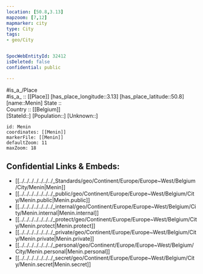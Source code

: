 ```yaml
---
location: [50.8,3.13] 
mapzoom: [7,12] 
mapmarker: city 
type: City
tags:
- geo/City


SpocWebEntityId: 32412
isDeleted: false
confidential: public

---
```

#is_a_/Place  
#is_a_ :: [[Place]] 
[has_place_longitude::3.13] 
[has_place_latitude::50.8] 
[name::Menin] 
State ::  
Country :: [[Belgium]]  
[StateId::] 
[Population::] 
[Unknown::] 


```leaflet
id: Menin
coordinates: [[Menin]] 
markerFile: [[Menin]] 
defaultZoom: 11 
maxZoom: 18
```


## Confidential Links & Embeds: 
- [[../../../../../../../_Standards/geo/Continent/Europe/Europe~West/Belgium/City/Menin|Menin]] 
- [[../../../../../../../_public/geo/Continent/Europe/Europe~West/Belgium/City/Menin.public|Menin.public]] 
- [[../../../../../../../_internal/geo/Continent/Europe/Europe~West/Belgium/City/Menin.internal|Menin.internal]] 
- [[../../../../../../../_protect/geo/Continent/Europe/Europe~West/Belgium/City/Menin.protect|Menin.protect]] 
- [[../../../../../../../_private/geo/Continent/Europe/Europe~West/Belgium/City/Menin.private|Menin.private]] 
- [[../../../../../../../_personal/geo/Continent/Europe/Europe~West/Belgium/City/Menin.personal|Menin.personal]] 
- [[../../../../../../../_secret/geo/Continent/Europe/Europe~West/Belgium/City/Menin.secret|Menin.secret]] 

